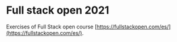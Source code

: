 Full stack open 2021
=====

Exercises of Full Stack open course [https://fullstackopen.com/es/](https://fullstackopen.com/es/).

